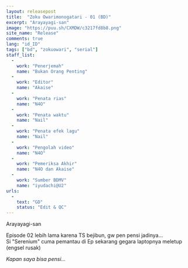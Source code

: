```yaml
---
layout: releasepost
title:  "Zoku Owarimonogatari - 01 (BD)"
excerpt: "Arayayagi-san"
image: "https://puu.sh/CXMDW/c3217fd8b8.png"
site_name: "Release"
comments: true
lang: "id_ID"
tags: ["bd", "zokuowari", "serial"]
staff_list:
  - 
    work: "Penerjemah"
    name: "Bukan Orang Penting"
  - 
    work: "Editor"
    name: "Akaise"
  - 
    work: "Penata rias"
    name: "N4O"
  - 
    work: "Penata waktu"
    name: "Nail"
  - 
    work: "Penata efek lagu"
    name: "Nail"
  - 
    work: "Pengolah video"
    name: "N4O"
  - 
    work: "Pemeriksa Akhir"
    name: "N4O dan Akaise"
  - 
    work: "Sumber BDMV"
    name: "iyudachi@U2"
urls:
  - 
    text: "GD"
    status: "Edit & QC"
---
```


Arayayagi-san

Episode 02 lebih lama karena TS bejibun, gw pen pensi jadinya...<br>
Si "Serenium" cuma pemantau di Ep sekarang gegara laptopnya meletup (engsel rusak)

*Kapan saya bisa pensi...*